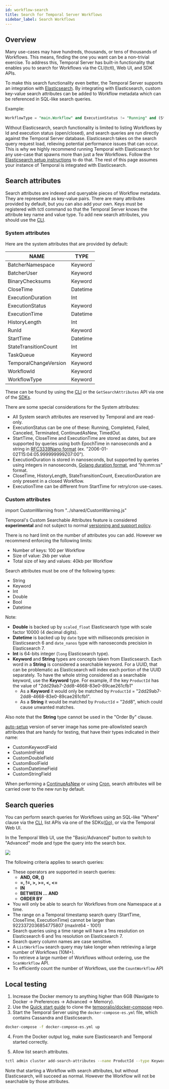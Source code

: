 ```yaml
---
id: workflow-search
title: Search for Temporal Server Workflows
sidebar_label: Search Workflows
---
```


## Overview

Many use-cases may have hundreds, thousands, or tens of thousands of Workflows.
This means, finding the one you want can be a non-trivial exercise.
To address this, Temporal Server has built-in functionality that enables you to search for Workflows via the CLI(tctl), Web UI, and SDK APIs.

To make this search functionality even better, the Temporal Server supports an integration with [Elasticsearch](https://www.elastic.co/elasticsearch/).
By integrating with Elasticsearch, custom key-value search attributes can be added to Workflow metadata which can be referenced in SQL-like search queries.

Example:

```sql
WorkflowType = "main.Workflow" and ExecutionStatus != "Running" and (StartTime > "2021-06-07T16:46:34.236-08:00" or CloseTime > "2021-06-07T16:46:34-08:00") order by StartTime desc
```

Without Elasticsearch, search functionality is limited to listing Workflows by Id and execution status (open/closed), and search queries are run directly against the Temporal Server database.
Elasticsearch takes on the search query request load, relieving potential performance issues that can occur.
This is why we highly recommend running Temporal with Elasticsearch for any use-case that spawns more than just a few Workflows.
Follow the [Elasticsearch setup instructions](/docs/server/elasticsearch-setup) to do that.
The rest of this page assumes your instance of Temporal is integrated with Elasticsearch.

## Search attributes

Search attributes are indexed and queryable pieces of Workflow metadata.
They are represented as key-value pairs.
There are many attributes provided by default, but you can also add your own.
Keys must be registered with tctl command so that the Temporal Server knows the attribute key name and value type.
To add new search attributes, you should use the [CLI](/docs/system-tools/tctl/#add-new-search-attributes).

### System attributes

Here are the system attributes that are provided by default:

| NAME                  | TYPE     |
| --------------------- | -------- |
| BatcherNamespace      | Keyword  |
| BatcherUser           | Keyword  |
| BinaryChecksums       | Keyword  |
| CloseTime             | Datetime |
| ExecutionDuration     | Int      |
| ExecutionStatus       | Keyword  |
| ExecutionTime         | Datetime |
| HistoryLength         | Int      |
| RunId                 | Keyword  |
| StartTime             | Datetime |
| StateTransitionCount  | Int      |
| TaskQueue             | Keyword  |
| TemporalChangeVersion | Keyword  |
| WorkflowId            | Keyword  |
| WorkflowType          | Keyword  |

These can be found by using the [CLI](/docs/system-tools/tctl/#search-workflows) or the `GetSearchAttributes` API via one of the [SDKs](/application-development).

There are some special considerations for the System attributes:

- All System search attributes are reserved by Temporal and are read-only.
- ExecutionStatus can be one of these: Running, Completed, Failed, Canceled, Terminated, ContinuedAsNew, TimedOut.
- StartTime, CloseTime and ExecutionTime are stored as dates, but are supported by queries using both EpochTime in nanoseconds and a string in [RFC3339Nano format](https://pkg.go.dev/time#pkg-constants) (ex. "2006-01-02T15:04:05.999999999Z07:00").
- ExecutionDuration is stored in nanoseconds, but supported by queries using integers in nanoseconds, [Golang duration format](https://pkg.go.dev/time#ParseDuration), and "hh:mm:ss" format.
- CloseTime, HistoryLength, StateTransitionCount, ExecutionDuration are only present in a closed Workflow.
- ExecutionTime can be different from StartTime for retry/cron use-cases.

### Custom attributes

import CustomWarning from "../shared/CustomWarning.js"

<CustomWarning>

Temporal's Custom Searchable Attributes feature is considered **experimental** and not subject to normal [versioning and support policy](/docs/server/versions-and-dependencies).

</CustomWarning>

There is no hard limit on the number of attributes you can add.
However we recommend enforcing the following limits:

- Number of keys: 100 per Workflow
- Size of value: 2kb per value
- Total size of key and values: 40kb per Workflow

Search attributes must be one of the following types:

- String
- Keyword
- Int
- Double
- Bool
- Datetime

Note:
- **Double** is backed up by `scaled_float` Elasticsearch type with scale factor 10000 (4 decimal digits).
- **Datetime** is backed up by `date` type with milliseconds precision in Elasticsearch 6 and `date_nanos` type with nanoseconds precision in Elasticsearch 7.
- **Int** is 64-bits integer (`long` Elasticsearch type). 
- **Keyword** and **String** types are concepts taken from Elasticsearch. Each word in a **String** is considered a searchable keyword.
  For a UUID, that can be problematic as Elasticsearch will index each portion of the UUID separately.
  To have the whole string considered as a searchable keyword, use the **Keyword** type.
  For example, if the key `ProductId` has the value of "2dd29ab7-2dd8-4668-83e0-89cae261cfb1"
  - As a **Keyword** it would only be matched by `ProductId` = "2dd29ab7-2dd8-4668-83e0-89cae261cfb1".
  - As a **String** it would be matched by `ProductId` = "2dd8", which could cause unwanted matches.

Also note that the **String** type cannot be used in the "Order By" clause.

[auto-setup](https://hub.docker.com/repository/docker/temporalio/auto-setup) version of server image has some pre-allowlisted search attributes that are handy for testing, that have their types indicated in their name:

- CustomKeywordField
- CustomIntField
- CustomDoubleField
- CustomBoolField
- CustomDatetimeField
- CustomStringField

When performing a [ContinueAsNew](/docs/go/workflows#large-event-histories) or using [Cron](/docs/go/distributed-cron/), search attributes will be carried over to the new run by default.

## Search queries

You can perform search queries for Workflows using an SQL-like "Where" clause via the [CLI](/docs/system-tools/tctl/#search-workflows), list APIs via one of the SDKs([Go](/docs/go/search-apis)), or via the Temporal Web UI.

In the Temporal Web UI, use the "Basic/Advanced" button to switch to "Advanced" mode and type the query into the search box.

![](/img/docs/web-ui-advanced-search-button.png)

The following criteria applies to search queries:

- These operators are supported in search queries:
  - **AND, OR, ()**
  - **=, !=, >, >=, <, <=**
  - **IN**
  - **BETWEEN ... AND**
  - **ORDER BY**
- You will only be able to search for Workflows from one Namespace at a time.
- The range on a Temporal timestamp search query (StartTime, CloseTime, ExecutionTime) cannot be larger than 9223372036854775807 (maxInt64 - 1001)
- Search queries using a time range will have a 1ms resolution on Elasticsearch 6 and 1ns resolution on Elasticsearch 7.
- Search query column names are case sensitive.
- A `ListWorkflow` search query may take longer when retrieving a large number of Workflows (10M+).
- To retrieve a large number of Workflows without ordering, use the `ScanWorkflow` API.
- To efficiently count the number of Workflows, use the `CountWorkflow` API

## Local testing

1. Increase the Docker memory to anything higher than 6GB (Navigate to Docker -> Preferences -> Advanced -> Memory).
2. Use the [Quick start guide](/docs/server/quick-install) to clone the [temporalio/docker-compose](https://github.com/temporalio/docker-compose) repo.
3. Start the Temporal Server using the `docker-compose-es.yml` file, which contains Cassandra and Elasticsearch.

```bash
docker-compose -f docker-compose-es.yml up
```

4. From the Docker output log, make sure Elasticsearch and Temporal started correctly.

5. Allow list search attributes.

```bash
tctl admin cluster add-search-attributes --name ProductId --type Keyword
```

Note that starting a Workflow with search attributes, but without Elasticsearch, will succeed as normal.
However the Workflow will not be searchable by those attributes.

